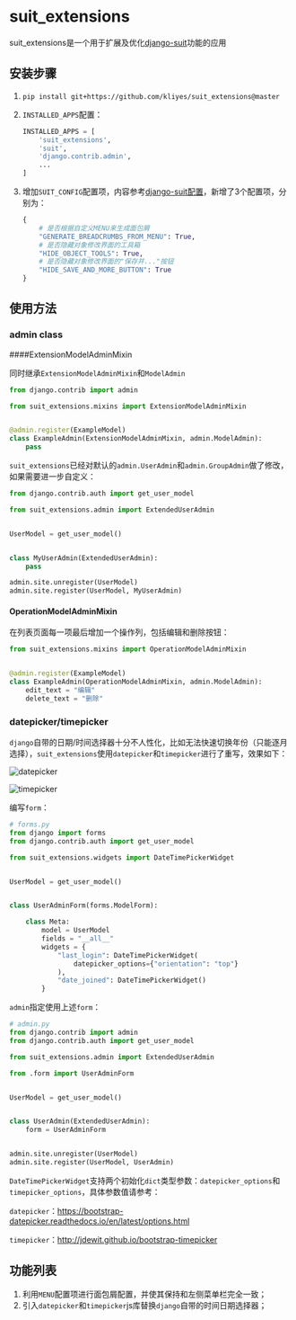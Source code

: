 # suit_extensions

suit_extensions是一个用于扩展及优化[django-suit](https://github.com/darklow/django-suit/tree/v.0.2.26)功能的应用

## 安装步骤
1. ```pip install git+https://github.com/kliyes/suit_extensions@master```

2. `INSTALLED_APPS`配置：

   ```python
   INSTALLED_APPS = [
       'suit_extensions',
       'suit',
       'django.contrib.admin',
       ...
   ]
   ```

3. 增加`SUIT_CONFIG`配置项，内容参考[django-suit配置](https://django-suit.readthedocs.io/en/develop/configuration.html)，新增了3个配置项，分别为：

   ```python
   {
       # 是否根据自定义MENU来生成面包屑
       "GENERATE_BREADCRUMBS_FROM_MENU": True,
       # 是否隐藏对象修改界面的工具箱
       "HIDE_OBJECT_TOOLS": True,
       # 是否隐藏对象修改界面的"保存并..."按钮
       "HIDE_SAVE_AND_MORE_BUTTON": True
   }
   ```

## 使用方法

### admin class

####ExtensionModelAdminMixin

同时继承`ExtensionModelAdminMixin`和`ModelAdmin`

```python
from django.contrib import admin

from suit_extensions.mixins import ExtensionModelAdminMixin


@admin.register(ExampleModel)
class ExampleAdmin(ExtensionModelAdminMixin, admin.ModelAdmin):
    pass
```

`suit_extensions`已经对默认的`admin.UserAdmin`和`admin.GroupAdmin`做了修改，如果需要进一步自定义：

```python
from django.contrib.auth import get_user_model

from suit_extensions.admin import ExtendedUserAdmin


UserModel = get_user_model()


class MyUserAdmin(ExtendedUserAdmin):
    pass

admin.site.unregister(UserModel)
admin.site.register(UserModel, MyUserAdmin)
```

#### OperationModelAdminMixin

在列表页面每一项最后增加一个操作列，包括编辑和删除按钮：

```python
from suit_extensions.mixins import OperationModelAdminMixin


@admin.register(ExampleModel)
class ExampleAdmin(OperationModelAdminMixin, admin.ModelAdmin):
    edit_text = "编辑"
    delete_text = "删除"
```

### datepicker/timepicker

`django`自带的日期/时间选择器十分不人性化，比如无法快速切换年份（只能逐月选择），`suit_extensions`使用`datepicker`和`timepicker`进行了重写，效果如下：

![datepicker](https://ws2.sinaimg.cn/large/006tKfTcgy1g186hgi2j8j30r40iqgo9.jpg)



![timepicker](https://ws4.sinaimg.cn/large/006tKfTcgy1g186hraqduj30ta0ck75x.jpg)

编写`form`：

```python
# forms.py
from django import forms
from django.contrib.auth import get_user_model

from suit_extensions.widgets import DateTimePickerWidget


UserModel = get_user_model()


class UserAdminForm(forms.ModelForm):

    class Meta:
        model = UserModel
        fields = "__all__"
        widgets = {
            "last_login": DateTimePickerWidget(
                datepicker_options={"orientation": "top"}
            ),
            "date_joined": DateTimePickerWidget()
        }
```

`admin`指定使用上述`form`：

```python
# admin.py
from django.contrib import admin
from django.contrib.auth import get_user_model

from suit_extensions.admin import ExtendedUserAdmin

from .form import UserAdminForm


UserModel = get_user_model()


class UserAdmin(ExtendedUserAdmin):
    form = UserAdminForm


admin.site.unregister(UserModel)
admin.site.register(UserModel, UserAdmin)
```

`DateTimePickerWidget`支持两个初始化`dict`类型参数：`datepicker_options`和`timepicker_options`，具体参数值请参考：

`datepicker`：https://bootstrap-datepicker.readthedocs.io/en/latest/options.html

`timepicker`：http://jdewit.github.io/bootstrap-timepicker

## 功能列表

1. 利用`MENU`配置项进行面包屑配置，并使其保持和左侧菜单栏完全一致；
2. 引入`datepicker`和`timepicker`js库替换`django`自带的时间日期选择器；

